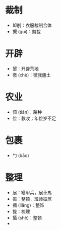 # 裁制
* 卹削：衣服裁制合体
* 摫 (guī)：剪裁
# 开辟
* 墾：开辟荒地
* 徹 (chè)：徹我疆土
# 农业
* 佃 (tián)：耕种
* 俭：歉收；年俭岁不足
# 包裹
* 勹 (bāo)
# 整理
* 展：繕甲兵，展車馬
* 振：整顿，班师振旅
* 掚 (liǎng)：整饰
* 拢：梳理
* 攝 (shè)：整顿
* 